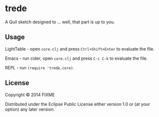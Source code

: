 # trede

A Quil sketch designed to ... well, that part is up to you.

## Usage

LightTable - open `core.clj` and press `Ctrl+Shift+Enter` to evaluate the file.

Emacs - run cider, open `core.clj` and press `C-c C-k` to evaluate the file.

REPL - run `(require 'trede.core)`.

## License

Copyright © 2014 FIXME

Distributed under the Eclipse Public License either version 1.0 or (at
your option) any later version.

